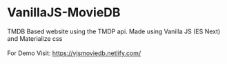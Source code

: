 # VanillaJS-MovieDB
TMDB Based website using the TMDP api. Made using Vanilla JS (ES Next) and Materialize css <br/>
<br/>
For Demo Visit: https://vjsmoviedb.netlify.com/ <br>
